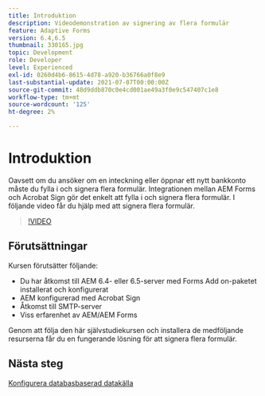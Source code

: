 ```yaml
---
title: Introduktion
description: Videodemonstration av signering av flera formulär
feature: Adaptive Forms
version: 6.4,6.5
thumbnail: 330165.jpg
topic: Development
role: Developer
level: Experienced
exl-id: 0260d4b6-8615-4d78-a920-b36766a0f8e9
last-substantial-update: 2021-07-07T00:00:00Z
source-git-commit: 48d9ddb870c0e4cd001ae49a3f0e9c547407c1e8
workflow-type: tm+mt
source-wordcount: '125'
ht-degree: 2%

---
```


# Introduktion

Oavsett om du ansöker om en inteckning eller öppnar ett nytt bankkonto måste du fylla i och signera flera formulär. Integrationen mellan AEM Forms och Acrobat Sign gör det enkelt att fylla i och signera flera formulär.
I följande video får du hjälp med att signera flera formulär.

>[!VIDEO](https://video.tv.adobe.com/v/330165?quality=12&learn=on)

## Förutsättningar

Kursen förutsätter följande:

* Du har åtkomst till AEM 6.4- eller 6.5-server med Forms Add on-paketet installerat och konfigurerat
* AEM konfigurerad med Acrobat Sign
* Åtkomst till SMTP-server
* Viss erfarenhet av AEM/AEM Forms

Genom att följa den här självstudiekursen och installera de medföljande resurserna får du en fungerande lösning för att signera flera formulär.

## Nästa steg

[Konfigurera databasbaserad datakälla ](./configure-data-source.md)
